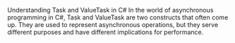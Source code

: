 Understanding Task and ValueTask in C#
In the world of asynchronous programming in C#, Task and ValueTask are two constructs that often come up. 
They are used to represent asynchronous operations, but they serve different purposes and have different implications for performance.
